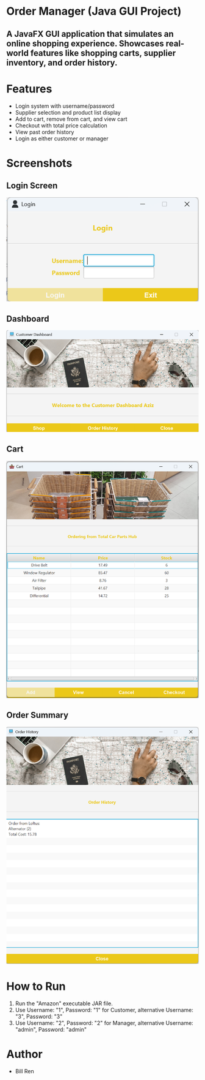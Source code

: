 # Order Manager (Java GUI Project)

## A JavaFX GUI application that simulates an online shopping experience. Showcases real-world features like shopping carts, supplier inventory, and order history.

# Features

- Login system with username/password
- Supplier selection and product list display
- Add to cart, remove from cart, and view cart
- Checkout with total price calculation
- View past order history
- Login as either customer or manager


# Screenshots

## Login Screen
![Login](screenshots/Login.png)

## Dashboard
![Dashboard](screenshots/Dashboard.png)

## Cart
![Cart](screenshots/Cart.png)

## Order Summary
![Order](screenshots/Order.png)



# How to Run
1. Run the "Amazon" executable JAR file.
2. Use Username: "1", Password: "1" for Customer, alternative Username: "3", Password: "3"
3. Use Username: "2", Password: "2" for Manager, alternative Username: "admin", Password: "admin"


# Author
- Bill Ren
